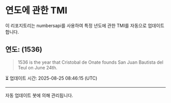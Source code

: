 
# 연도에 관한 TMI

이 리포지토리는 numbersapi를 사용하여 특정 년도에 관한 TMI를 자동으로 업데이트합니다.

## 연도: (1536)
> 1536 is the year that Cristobal de Onate founds San Juan Bautista del Teul on June 24th.

⏳ 업데이트 시간: 2025-08-25 08:46:15 (UTC)

---
자동 업데이트 봇에 의해 관리됩니다.
